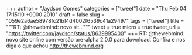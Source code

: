 
+++
author = "Jaydson Gomes"
categories = ["tweet"]
date = "Thu Feb 04 17:15:10 +0000 2010"
draft = false
slug = "059e2a6ae58978fc21bf4d4002f6539c41a29497"
tags = ["tweet"]
title = """RT: @thewebmind: novo sit..."""
tweet = true
micro = true
tweet_url = "https://twitter.com/jaydson/status/8639995400"
+++
RT: @thewebmind: novo site online com versão pre-alpha 2.0.0 para download. Confira e nos diga o que achou http://thewebmind.org
